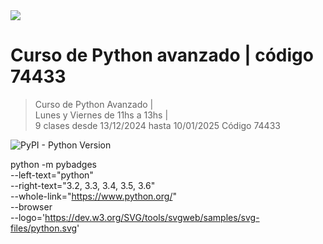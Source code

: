 <img src="extras/banner1-png">

# Curso de Python avanzado | código 74433 

> Curso de Python Avanzado |  
> Lunes y Viernes de 11hs a 13hs |  
> 9 clases desde 13/12/2024 hasta 10/01/2025
> Código 74433

![PyPI - Python Version](https://img.shields.io/pypi/pyversions/:python)

python -m pybadges \
    --left-text="python" \
    --right-text="3.2, 3.3, 3.4, 3.5, 3.6" \
    --whole-link="https://www.python.org/" \
    --browser \
    --logo='https://dev.w3.org/SVG/tools/svgweb/samples/svg-files/python.svg'

